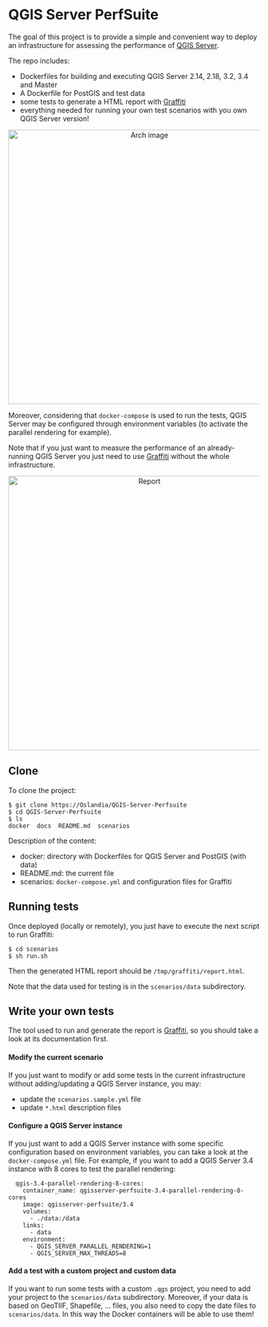 # QGIS Server PerfSuite

The goal of this project is to provide a simple and convenient way to deploy an infrastructure for
assessing the performance of [QGIS Server](https://github.com/qgis/QGIS).

The repo includes:

- Dockerfiles for building and executing QGIS Server 2.14, 2.18, 3.2, 3.4 and Master
- A Dockerfile for PostGIS and test data
- some tests to generate a HTML report with [Graffiti](https://github.com/pblottiere/graffiti)
- everything needed for running your own test scenarios with you own QGIS Server version!

<p align="center">
  <img src="https://github.com/Oslandia/QGIS-Server-PerfSuite/blob/master/docs/arch.png" width="550" title="Arch image">
</p>

Moreover, considering that `docker-compose` is used to run the tests, QGIS
Server may be configured through environment variables (to activate the
parallel rendering for example).

Note that if you just want to measure the performance of an already-running QGIS Server you
just need to use [Graffiti](https://github.com/pblottiere/graffiti) without
the whole infrastructure.

<p align="center">
  <img src="https://github.com/Oslandia/QGIS-Server-PerfSuite/blob/master/docs/report.png" width="550" title="Report">
</p>

## Clone

To clone the project:

```
$ git clone https://Oslandia/QGIS-Server-Perfsuite
$ cd QGIS-Server-Perfsuite
$ ls
docker  docs  README.md  scenarios
```

Description of the content:
- docker: directory with Dockerfiles for QGIS Server and PostGIS (with data)
- README.md: the current file
- scenarios: `docker-compose.yml` and configuration files for Graffiti

## Running tests

Once deployed (locally or remotely), you just have to execute the next script
to run Graffiti:

```
$ cd scenarios
$ sh run.sh
```

Then the generated HTML report should be `/tmp/graffiti/report.html`.

Note that the data used for testing is in the `scenarios/data` subdirectory.

## Write your own tests

The tool used to run and generate the report is [Graffiti](https://github.com/pblottiere/graffiti),
so you should take a look at its documentation first.

#### Modify the current scenario

If you just want to modify or add some tests in the current infrastructure
without adding/updating a QGIS Server instance, you may:
- update the `scenarios.sample.yml` file
- update `*.html` description files

#### Configure a QGIS Server instance

If you just want to add a QGIS Server instance with some specific configuration
based on environment variables, you can take a look at the `docker-compose.yml`
file. For example, if you want to add a QGIS Server 3.4 instance with 8 cores
to test the parallel rendering:

```
  qgis-3.4-parallel-rendering-8-cores:
    container_name: qgisserver-perfsuite-3.4-parallel-rendering-8-cores
    image: qgisserver-perfsuite/3.4
    volumes:
      - ./data:/data
    links:
      - data
    environment:
      - QGIS_SERVER_PARALLEL_RENDERING=1
      - QGIS_SERVER_MAX_THREADS=8
```

#### Add a test with a custom project and custom data

If you want to run some tests with a custom `.qgs` project, you need to
add your project to the `scenarios/data` subdirectory. Moreover, if your
data is based on GeoTIIF, Shapefile, ... files, you also need to copy the
date files to `scenarios/data`. In this way the Docker containers will
be able to use them!
